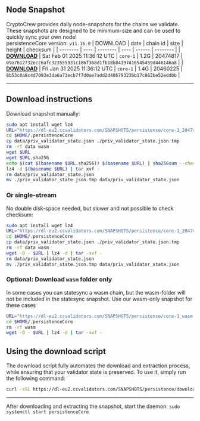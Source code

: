 ## Node Snapshot
CryptoCrew provides daily node-snapshots for the chains we validate. These snapshots are designed to be minimum-size and can be used to quickly sync your own node!  
persistenceCore version: `v11.16.0`
| DOWNLOAD | date | chain id | size | height | checksum |
| -------- | ---- | -------- | ---- | ------ | -------- |
| **[DOWNLOAD](https://dl-eu2.ccvalidators.com/SNAPSHOTS/persistence/core-1_20474817.tar.lz4)** | Sat Feb 01 2025 11:36:12 UTC | `core-1` | 1.2G | 20474817 | `09a7612732ecc6afc323555931c186f368d1fb18b84197416545459d446146a8` |
| **[DOWNLOAD](https://dl-eu2.ccvalidators.com/SNAPSHOTS/persistence/core-1_20460225.tar.lz4)** | Fri Jan 31 2025 11:36:12 UTC | `core-1` | 1.4G | 20460225 | `8b53c0a8c4d7093e3da6a73ecb7f7d0ae7add2d48679323bb17c862be52eddbb` |

---

## Download instructions
Download snapshot manually:
```sh
sudo apt install wget lz4
URL="https://dl-eu2.ccvalidators.com/SNAPSHOTS/persistence/core-1_20474817.tar.lz4"
cd $HOME/.persistenceCore
cp data/priv_validator_state.json ./priv_validator_state.json.tmp
rm -rf data wasm
wget $URL
wget $URL.sha256
echo $(cat $(basename $URL.sha256)) $(basename $URL) | sha256sum --check
lz4 -d $(basename $URL) | tar xvf -
rm data/priv_validator_state.json
mv ./priv_validator_state.json.tmp data/priv_validator_state.json
```

### Or single-stream
No double disk-space needed, but slower and not possible to check checksum:
```sh
sudo apt install wget lz4
URL="https://dl-eu2.ccvalidators.com/SNAPSHOTS/persistence/core-1_20474817.tar.lz4"
cd $HOME/.persistenceCore
cp data/priv_validator_state.json ./priv_validator_state.json.tmp
rm -rf data wasm
wget -O - $URL | lz4 -d | tar -xvf -
rm data/priv_validator_state.json
mv ./priv_validator_state.json.tmp data/priv_validator_state.json
```

### Optional: Download `wasm` folder only
In some cases you can statesync a wasm chain, but the wasm-folder will not be included in the statesync snapshot. Use our wasm-only snapshot for these cases
```sh
URL="https://dl-eu2.ccvalidators.com/SNAPSHOTS/persistence/core-1_wasm.tar.lz4"
cd $HOME/.persistenceCore
rm -rf wasm
wget -O - $URL | lz4 -d | tar -xvf -
```



## Using the download script

The download script fully automates the download and extraction process, while ensuring that your validator state is preserved. To use it, simply run the following command:
```sh
curl -sSL https://dl-eu2.ccvalidators.com/SNAPSHOTS/persistence/download_snapshot.sh | bash
```
---

After downloading and extracting the snapshot, start the daemon: `sudo systemctl start persistenceCore`

